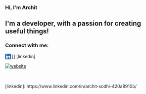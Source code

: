 ### Hi, I'm Archit

## I'm a developer, with a passion for creating useful things!


### Connect with me:

[<img align="left" alt="1XcoderX1 | Linkedin" width="22px" src="https://github.com/1XcoderX1/1XcoderX1/blob/main/assets/logos/linkedin.png" />] [linkedin]

[![website](./img/linkedin-dark.svg)](https://linkedin.com/in/codeSTACKr#gh-dark-mode-only)























<br />
<br />
[linkedin]: https://www.linkedin.com/in/archit-sodhi-420a8910b/
